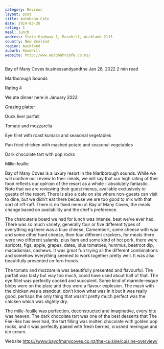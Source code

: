 ```yaml
---
category: Reviews
layout: post
title: Autobahn Cafe
date: 2024-03-20
rating: 1
meal: lunch
address: State Highway 1, Rosehill, Auckland 2113
country: New Zealand
region: Auckland
suburb: Rosehill
website: http://www.autobahncafe.co.nz/
---
```


Bay of Many Coves
businessandyandthe
Jan 28, 2022
2 min read


Marlborough Sounds 

Rating 4 

We ate dinner here in January 2022

Grazing platter

Duck liver parfait

Tomato and mozzarella 

Eye fillet with roast kumara and seasonal vegetables

Pan fried chicken with mashed potato and seasonal vegetables

Dark chocolate tart with pop rocks

Mille-feuille

Bay of Many Coves is a luxury resort in the Marlborough sounds. While we will confine our review to their meals, we will say that our high rating of their food reflects our opinion of the resort as a whole - absolutely fantastic. Note that we are reviewing their guest menus, available exclusively to guests of the resort. There is also a cafe on site where non-guests can visit to dine, but we didn’t eat there because we are too good to mix with that sort of riff-raff. There is no fixed menu at Bay of Many Coves, the meals change based on availability and the chef's preference. 

The charcuterie board we had for lunch was intense, best we’ve ever had. There was so much variety, generally four or five different types of everything eg there was a blue cheese, Camembert, some cheese with wax and some other hard cheese, then four different crackers, for meats there were two different salamis, plus ham and some kind of hot pork, there were apricots, figs, apple, grapes, dates, plus tomatoes, hummus, beetroot dip, macadamias, cashews. It was great fun trying all the different combinations and somehow everything seemed to work together pretty well. It was also beautifully presented on fern fronds. 

The tomato and mozzarella was beautifully presented and flavourful. The parfait was tasty but way too much, could have used about half of that. The eye fillet was perfectly cooked and succulent. Some kind of marmite-esque blobs were on the plate and they were a flavour explosion. The mash with the chicken was a standout, don’t know what was in it but it was really good, perhaps the only thing that wasn't pretty much perfect was the chicken which was slightly dry. 

The mille-feuille was perfection, deconstructed and imaginative, every bite was heaven. The dark chocolate tart was one of the best desserts that The Fee-Rex has ever had, the tart filling was molten chocolate with golden pop rocks, and it was perfectly paired with fresh berries, crushed meringue and ice cream. 

Website https://www.bayofmanycoves.co.nz/the-cuisine/cuisine-overview/